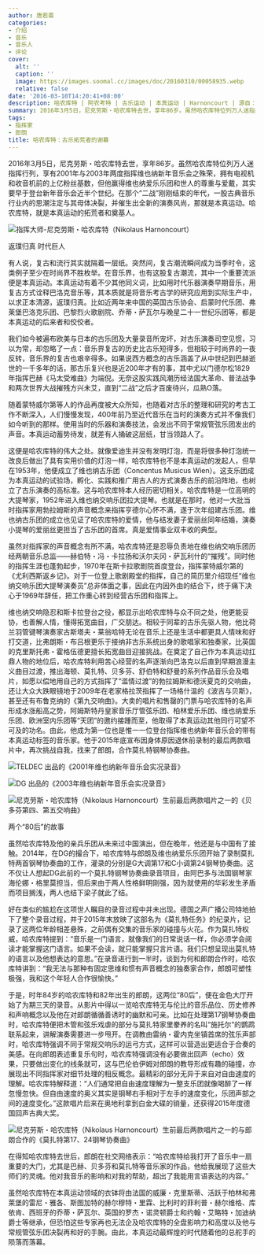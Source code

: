 ```yaml
---
author: 唐若甫
categories:
- 介绍
- 音乐
- 音乐人
- 评论
cover:
  alt: ''
  caption: ''
  image: https://images.soomal.cc/images/doc/20160310/00058935.webp
  relative: false
date: '2016-03-10T14:20:41+08:00'
description: 哈农库特 | 阿农考特 | 古乐运动 | 本真运动 | Harnoncourt | 源自：音乐周报 | 版权：转载 |  平均/总评分：10.00/60
summary: 2016年3月5日，尼克劳斯・哈农库特去世，享年86岁。虽然哈农库特位列万人迷指挥行列，享有2001年与2003年两度指挥维也纳新年音乐会之殊荣，拥有电视机和收音机前的上亿粉丝基数，但他赢得维也纳爱乐乐团和世人的尊重与爱戴，其实要早于登台新年音乐会近半个世纪……
tags:
- 指挥家
- 郎朗
title: 哈农库特：古乐拓荒者的谢幕
---
```


2016年3月5日，尼克劳斯・哈农库特去世，享年86岁。虽然哈农库特位列万人迷指挥行列，享有2001年与2003年两度指挥维也纳新年音乐会之殊荣，拥有电视机和收音机前的上亿粉丝基数，但他赢得维也纳爱乐乐团和世人的尊重与爱戴，其实要早于登台新年音乐会近半个世纪。在那个“二战”刚刚结束的年代，一股古典音乐行业内的思潮注定与其母体决裂，并催生出全新的演奏风尚，那就是本真运动。哈农库特，就是本真运动的拓荒者和奠基人。

![指挥大师-尼克劳斯・哈农库特（Nikolaus Harnoncourt）](https://images.soomal.cc/images/doc/20160310/00058932.webp)





返璞归真 时代巨人

有人说，复古和流行其实就隔着一层纸。突然间，复古潮流瞬间成为当季时令，这类例子至少在时尚界不胜枚举。在音乐界，也有这股复古潮流，其中一个重要流派便是本真运动。本真运动有着不少其他同义词，比如用时代乐器演奏早期音乐，用复古方式诠释巴洛克音乐等，其本质就是将音乐考古学的研究应用到实际生产中，以求正本清源，返璞归真。比如近两年来中国的英国古乐协会、启蒙时代乐团、弗莱堡巴洛克乐团、巴黎烈火歌剧院、乔蒂・萨瓦尔与晚星二十一世纪乐团等，都是本真运动的后来者和佼佼者。

我们如今被遍布欧美与日本的古乐团及大量录音所宠坏，对古乐演奏司空见惯，习以为常，却忽略了一点：音乐界复古的历史比古乐短得多，但相较于时尚界的一夜反转，音乐界的复古也艰辛得多。如果说西方概念的古乐涵盖了从中世纪到巴赫逝世的一千多年的话，那古乐复兴也是近200年才有的事，其中尤以门德尔松1829年指挥巴赫《马太受难曲》为端倪。无奈这股实践风潮历经法国大革命、普法战争和两次世界大战摧残方兴未艾，直到“二战”之后才百废待兴，瓜熟O落。

随着蒙特威尔第等人的作品再度被大众所知，也随着对古乐的整理和研究的考古工作不断深入，人们慢慢发现，400年前乃至近代音乐在当时的演奏方式并不像我们如今听到的那样。使用当时的乐器和演奏技法，会发出不同于常规管弦乐团发出的声音。本真运动蓄势待发，就差有人捅破这层纸，甘当领路人了。

这便是哈农库特的伟大之处。就像爱迪生并没有发明灯泡，而是将很多种灯泡统一改良后做出了具有实用价值的灯泡一样，哈农库特也不是本真运动的发起人，但早在1953年，他便成立了维也纳古乐团（Concentus Musicus Wien）。这支乐团成为本真运动的试验场，孵化、实践和推广用古人的方式演奏古乐的前沿阵地，也树立了古乐演奏的高标准。这与哈农库特本人经历密切相关。哈农库特是一位高明的大提琴家，1952年进入维也纳交响乐团拉大提琴。也就是在那时，他对一大批当时指挥家用勃拉姆斯的声音概念来指挥亨德尔心怀不满，遂于次年组建古乐团。维也纳古乐团的成立也见证了哈农库特的爱情，他与结发妻子爱丽丝同年结婚，演奏小提琴的爱丽丝更担当了古乐团的首席。真是爱情事业双丰收的典型。

虽然对指挥家的声音概念有所不满，哈农库特还是忍辱负责地在维也纳交响乐团历经两朝音乐总监――赫伯特・冯・卡拉扬和沃尔夫冈・萨瓦利什的“摧残”。同时他的指挥生涯也蓬勃起步，1970年在斯卡拉歌剧院首度登台，指挥蒙特威尔第的《尤利西斯返乡记》。对于一位登上歌剧殿堂的指挥，自己的简历里介绍现任“维也纳交响乐团大提琴演奏员”总非体面之事，因此在内因外由的结合下，终于痛下决心于1969年辞任，把工作重心转到经营古乐团和指挥上。

维也纳交响隐忍和斯卡拉登台之役，都显示出哈农库特与众不同之处，他更能妥协，也善解人情，懂得拓宽曲目，广交朋达。相较于同辈的古乐先驱人物，他比荷兰羽管键琴演奏家古斯塔夫・莱翁哈特无论在音乐上还是生活中都更具人情味和好打交道，比弗朗斯・布吕根更乐于接纳非古乐系统出身的歌唱家和独奏家，比英国的克里斯托弗・霍格伍德更擅长拓宽曲目迎接挑战。在奠定了自己作为本真运动扛鼎人物的地位后，哈农库特利用苦心经营的名声逐渐向巴洛克以后直到早期浪漫主义曲目过渡，推出海顿、莫扎特、贝多芬、舒伯特和舒曼的系列作品音乐会及唱片，如愿以偿地用自己的方式指挥了“滥情过渡”的勃拉姆斯和德沃夏克的交响曲，还让大众大跌眼镜地于2009年在老家格拉茨指挥了一场格什温的《波吉与贝斯》，甚至还有布鲁克纳的《第九交响曲》。大卖的唱片和售罄的门票与哈农库特的名声形成水涨船高之势，阿姆斯特丹皇家音乐厅管弦乐团、柏林爱乐乐团、维也纳爱乐乐团、欧洲室内乐团等“天团”的邀约接踵而至，他取得了本真运动其他同行可望不可及的功名。由此，他成为第一位也是惟一一位登台指挥维也纳新年音乐会的带有本真运动标签的音乐家。他于2015年底宣布因身体原因退休前录制的最后两款唱片中，再次挑战自我，找来了郎朗，合作莫扎特钢琴协奏曲。

![TELDEC 出品的《2001年维也纳新年音乐会实况录音》](https://images.soomal.cc/images/doc/20151227/00057467_01.webp)




![DG 出品的《2003年维也纳新年音乐会实况录音》](https://images.soomal.cc/images/doc/20151227/00057469_01.webp)




![尼克劳斯・哈农库特（Nikolaus Harnoncourt）生前最后两款唱片之一的《贝多芬第四、第五交响曲》](https://images.soomal.cc/images/doc/20160310/00058933.webp)













两个“80后”的故事

虽然哈农库特及他的亲兵乐团从未来过中国演出，但在晚年，他还是与中国有了接触。2014年，在DG的撮合下，哈农库特与郎朗及维也纳爱乐乐团开始了录制莫扎特两首钢琴协奏曲的工作，灌录的分别是G大调第17和C小调第24钢琴协奏曲。这不仅让人想起DG此前的一个莫扎特钢琴协奏曲录音项目，由阿巴多与法国钢琴家海伦娜・格里莫担当，但后来由于两人性格鲜明刚强，因为就使用的华彩发生矛盾而项目搁浅，两人也结下梁子就此了结。

好在类似的尴尬在这项世人瞩目的录音过程中并未出现。德国之声广播公司特地拍下了整个录音过程，并于2015年末放映了这部名为《莫扎特任务》的纪录片，记录了这两位年龄相差悬殊，之前偶有交集的音乐家的碰撞与火花。作为莫扎特权威，哈农库特提到：“音乐是一门语言，就像我们的日常说话一样，你必须学会阅读才能掌握这门语言。如果不会读，就只能掌握只言片语。我们只想呈现出莫扎特的语言以及他想表达的意思。”在录音进行到一半时，谈到为何和郎朗合作时，哈农库特讲到：“我无法与那种有固定思维和惯有声音概念的独奏家合作，郎朗可塑性极强，我和这个年轻人合作很愉快。”

于是，时年84岁的哈农库特和82年出生的郎朗，这两位“80后”，便在金色大厅开始了为期三天的录音。从影片中得以一览哈农库特无与伦比的音乐品位、历史修养和声响概念以及他在对郎朗循循善诱时的幽默和可亲。比如在处理第17钢琴协奏曲时，哈农库特便把木管和弦乐戏虐的部分与莫扎特家里豢养的名叫“施托尔”的鹦鹉联系起来，讲解演奏需要进一步甩开。在调教由雷纳・霍内克坐镇首席的弦乐声部时，哈农库特强调不同于常规交响乐的运弓方式，这样可以营造出更适合于合奏的美感。在向郎朗表述重复乐句时，哈农库特强调没有必要做出回声（echo）效果，只要做出变化的线条就可，这与巴伦伯伊姆对郎朗的教导形成有趣的碰撞，亦展现出不同指挥家对细节处理的相反概念。最精彩的部分无异于来自对自由速度的理解。哈农库特解释道：“人们通常把自由速度理解为一整支乐团就像喝醉了一样忽慢忽快。但自由速度的奥义其实是钢琴右手相对于左手的速度变化，乐团声部之间的速度变化。”这款唱片后来在奥地利拿到白金大碟的销量，还获得2015年度德国回声古典大奖。

![尼克劳斯・哈农库特（Nikolaus Harnoncourt）生前最后两款唱片之一的与郎朗合作的《莫扎特第17、24钢琴协奏曲》](https://images.soomal.cc/images/doc/20160310/00058934.webp)











在得知哈农库特去世后，郎朗在社交网络表示：“哈农库特给我打开了音乐中一扇重要的大门，尤其是巴赫、贝多芬和莫扎特等音乐家的作品，他给我展现了这些大师们的灵魂。他对我音乐的影响和对我的帮助，超出了我能用言语表达的内容。”

虽然哈农库特在本真运动领域的衣钵将由法国的威廉・克里斯蒂、活跃于柏林和弗莱堡的雷尼・雅各、斯图加特的赫尔穆特・里霖、比利时的菲利普・赫尔维格、库依肯、西班牙的乔蒂・萨瓦尔、英国的罗杰・诺灵顿爵士和约翰・艾略特・加迪纳爵士等继承，但恐怕这些专家再也无法企及哈农库特的全盘影响力和高度以及他与常规管弦乐团决裂再和好的手腕。由此，本真运动最辉煌的时代随着他的总舵手的陨落而落幕。
